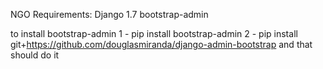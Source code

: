 NGO
Requirements: Django 1.7
bootstrap-admin

to install bootstrap-admin
1 - pip install bootstrap-admin
2 - pip install git+https://github.com/douglasmiranda/django-admin-bootstrap
and that should do it 

